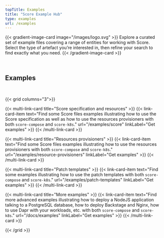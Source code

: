 ```yaml
---
topTitle: Examples
title: "Score Example Hub"
type: examples
url: /examples
---
```


{{< gradient-image-card image="/images/logo.svg" >}}
Explore a curated set of example files covering a range of entities for working with Score. Select the type of artefact you’re interested in, then refine your search to find exactly what you need.
{{< /gradient-image-card >}}

<br />

## Examples

<br />

{{< grid columns="3">}}

{{< multi-link-card title="Score specification and resources" >}}
{{< link-card-item text="Find some Score files examples illustrating how to use the Score specification as well as how to use the resources provisioners with both `score-compose` and `score-k8s`." url="/examples/score" linkLabel="Get examples" >}}
{{< /multi-link-card >}}

{{< multi-link-card title="Resources provisioners" >}}
{{< link-card-item text="Find some Score files examples illustrating how to use the resources provisioners with both `score-compose` and `score-k8s`." url="/examples/resource-provisioners" linkLabel="Get examples" >}}
{{< /multi-link-card >}}

{{< multi-link-card title="Patch templates" >}}
{{< link-card-item text="Find some examples illustrating how to use the patch templates with both `score-compose` and `score-k8s`." url="/examples/patch-templates" linkLabel="Get examples" >}}
{{< /multi-link-card >}}

{{< multi-link-card title="More examples" >}}
{{< link-card-item text="Find more advanced examples illustrating how to deploy a NodeJS application talking to a PostgreSQL database, how to deploy Backstage and Nginx, how to use Dapr with your workloads, etc. with both `score-compose` and `score-k8s`." url="/docs/examples" linkLabel="Get examples" >}}
{{< /multi-link-card >}}

{{< /grid >}}

<br />

<br />
